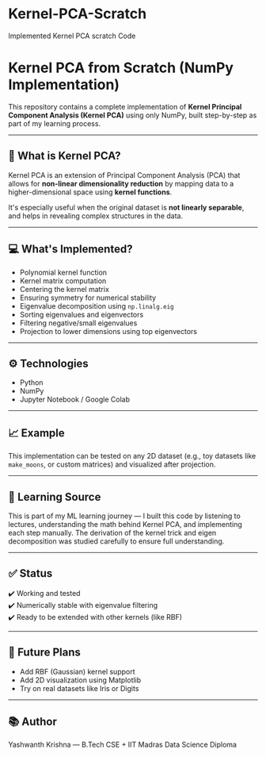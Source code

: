 # Kernel-PCA-Scratch
Implemented Kernel PCA scratch Code
# Kernel PCA from Scratch (NumPy Implementation)

This repository contains a complete implementation of **Kernel Principal Component Analysis (Kernel PCA)** using only NumPy, built step-by-step as part of my learning process.

---

## 📌 What is Kernel PCA?

Kernel PCA is an extension of Principal Component Analysis (PCA) that allows for **non-linear dimensionality reduction** by mapping data to a higher-dimensional space using **kernel functions**.

It's especially useful when the original dataset is **not linearly separable**, and helps in revealing complex structures in the data.

---

## 💻 What's Implemented?

- Polynomial kernel function
- Kernel matrix computation
- Centering the kernel matrix
- Ensuring symmetry for numerical stability
- Eigenvalue decomposition using `np.linalg.eig`
- Sorting eigenvalues and eigenvectors
- Filtering negative/small eigenvalues
- Projection to lower dimensions using top eigenvectors

---

## ⚙️ Technologies

- Python
- NumPy
- Jupyter Notebook / Google Colab

---

## 📈 Example

This implementation can be tested on any 2D dataset (e.g., toy datasets like `make_moons`, or custom matrices) and visualized after projection.

---

## 🧠 Learning Source

This is part of my ML learning journey — I built this code by listening to lectures, understanding the math behind Kernel PCA, and implementing each step manually. The derivation of the kernel trick and eigen decomposition was studied carefully to ensure full understanding.

---

## ✅ Status

✔️ Working and tested  
✔️ Numerically stable with eigenvalue filtering  
✔️ Ready to be extended with other kernels (like RBF)

---

## 🚀 Future Plans

- Add RBF (Gaussian) kernel support  
- Add 2D visualization using Matplotlib  
- Try on real datasets like Iris or Digits  

---

## 📚 Author

Yashwanth Krishna — B.Tech CSE + IIT Madras Data Science Diploma  
